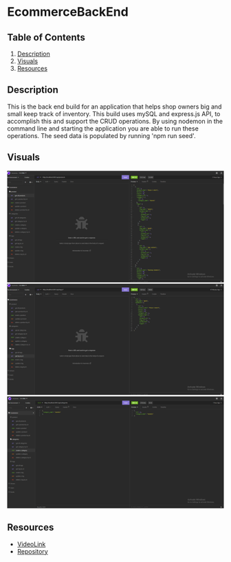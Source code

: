 # EcommerceBackEnd


## Table of Contents
1. [Description](#description)
2. [Visuals](#visuals)
3. [Resources](#resources)

## Description
This is the back end build for an application that helps shop owners big and small keep track of inventory. This build uses mySQL and express.js API, to accomplish this and support the CRUD operations. By using nodemon in the command line and starting the application you are able to run these operations. The seed data is populated by running 'npm run seed'. 

## Visuals
![Image of Insomnia all categories](develop/imgs/ex1.png)
![Image of Insomnia all products](develop/imgs/ex2.png)
![Image of Insomnia all tags](develop/imgs/ex3.png)



## Resources
- [VideoLink]()
- [Repository](https://github.com/selaprivette/EcommerceBackEnd)